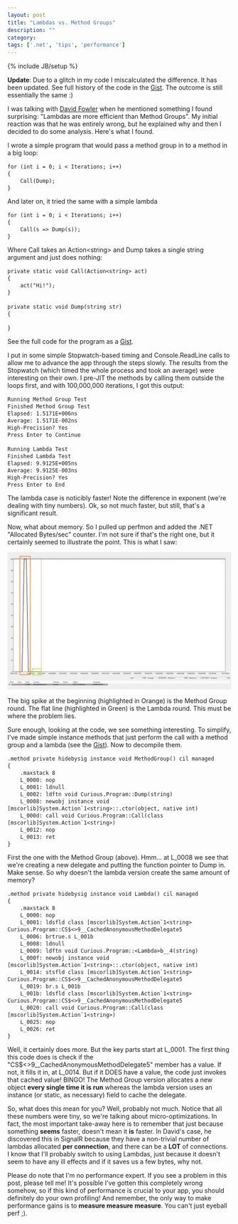 ```yaml
---
layout: post
title: "Lambdas vs. Method Groups"
description: ""
category: 
tags: ['.net', 'tips', 'performance']
---
```

{% include JB/setup %}

**Update**: Due to a glitch in my code I miscalculated the difference. It has been updated. See full history of the code in the [Gist](https://gist.github.com/anurse/4992468). The outcome is still essentially the same :)

I was talking with [David Fowler](https://twitter.com/davidfowl) when he mentioned something I found surprising: "Lambdas are more efficient than Method Groups". My initial reaction was that he was entirely wrong, but he explained why and then I decided to do some analysis. Here's what I found.

I wrote a simple program that would pass a method group in to a method in a big loop:

	for (int i = 0; i < Iterations; i++)
    {
    	Call(Dump);
	}

And later on, it tried the same with a simple lambda

	for (int i = 0; i < Iterations; i++)
    {
    	Call(s => Dump(s));
	}

Where Call takes an Action&lt;string&gt; and Dump takes a single string argument and just does nothing:

    private static void Call(Action<string> act)
    {
    	act("Hi!");
    }

    private static void Dump(string str)
    {
        
    }

See the full code for the program as a [Gist](https://gist.github.com/anurse/4992468).

I put in some simple Stopwatch-based timing and Console.ReadLine calls to allow me to advance the app through the steps slowly. The results from the Stopwatch (which timed the whole process and took an average) were interesting on their own. I pre-JIT the methods by calling them outside the loops first, and with 100,000,000 iterations, I got this output:

	Running Method Group Test
	Finished Method Group Test
	Elapsed: 1.5171E+006ns
	Average: 1.5171E-002ns
	High-Precision? Yes
	Press Enter to Continue

	Running Lambda Test
	Finished Lambda Test
	Elapsed: 9.9125E+005ns
	Average: 9.9125E-003ns
	High-Precision? Yes
	Press Enter to End

The lambda case is noticibly faster! Note the difference in exponent (we're dealing with tiny numbers). Ok, so not much faster, but still, that's a significant result. 

Now, what about memory. So I pulled up perfmon and added the .NET "Allocated Bytes/sec" counter. I'm not sure if that's the right one, but it certainly seemed to illustrate the point. This is what I saw:

<img src="/assets/2013-02-19-lambdas-vs-method-groups/graph.gif" alt="Perfmon" />

The big spike at the beginning (highlighted in Orange) is the Method Group round. The flat line (highlighted in Green) is the Lambda round. This must be where the problem lies.

Sure enough, looking at the code, we see something interesting. To simplify, I've made simple instance methods that just perform the call with a method group and a lambda (see the [Gist](https://gist.github.com/anurse/4992468)). Now to decompile them.

	.method private hidebysig instance void MethodGroup() cil managed
	{
	    .maxstack 8
	    L_0000: nop 
	    L_0001: ldnull 
	    L_0002: ldftn void Curious.Program::Dump(string)
	    L_0008: newobj instance void [mscorlib]System.Action`1<string>::.ctor(object, native int)
	    L_000d: call void Curious.Program::Call(class [mscorlib]System.Action`1<string>)
	    L_0012: nop 
	    L_0013: ret 
	}

First the one with the Method Group (above). Hmm... at L_0008 we see that we're creating a new delegate and putting the function pointer to Dump in. Make sense. So why doesn't the lambda version create the same amount of memory?

	.method private hidebysig instance void Lambda() cil managed
	{
	    .maxstack 8
	    L_0000: nop 
	    L_0001: ldsfld class [mscorlib]System.Action`1<string> Curious.Program::CS$<>9__CachedAnonymousMethodDelegate5
	    L_0006: brtrue.s L_001b
	    L_0008: ldnull 
	    L_0009: ldftn void Curious.Program::<Lambda>b__4(string)
	    L_000f: newobj instance void [mscorlib]System.Action`1<string>::.ctor(object, native int)
	    L_0014: stsfld class [mscorlib]System.Action`1<string> Curious.Program::CS$<>9__CachedAnonymousMethodDelegate5
	    L_0019: br.s L_001b
	    L_001b: ldsfld class [mscorlib]System.Action`1<string> Curious.Program::CS$<>9__CachedAnonymousMethodDelegate5
	    L_0020: call void Curious.Program::Call(class [mscorlib]System.Action`1<string>)
	    L_0025: nop 
	    L_0026: ret 
	}

Well, it certainly does more. But the key parts start at L_0001. The first thing this code does is check if the "CS$<>9__CachedAnonymousMethodDelegate5" member has a value. If not, it fills it in, at L_0014. But if it DOES have a value, the code just invokes that cached value! BINGO! The Method Group version allocates a new object **every single time it is run** whereas the lambda version uses an instance (or static, as necessary) field to cache the delegate.

So, what does this mean for you? Well, probably not much. Notice that all these numbers were tiny, so we're talking about micro-optimizations. In fact, the most important take-away here is to remember that just because something **seems** faster, doesn't mean it **is** faster. In David's case, he discovered this in SignalR because they have a non-trivial number of lambdas allocated **per connection**, and there can be a **LOT** of connections. I know that I'll probably switch to using Lambdas, just because it doesn't seem to have any ill effects and if it saves us a few bytes, why not.

Please do note that I'm no performance expert. If you see a problem in this post, please tell me! It's possible I've gotten this completely wrong somehow, so if this kind of performance is crucial to your app, you should definitely do your own profiling! And remember, the only way to make performance gains is to **measure measure measure**. You can't just eyeball perf ;).